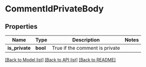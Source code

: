 # CommentIdPrivateBody

## Properties
Name | Type | Description | Notes
------------ | ------------- | ------------- | -------------
**is_private** | **bool** | True if the comment is private | 

[[Back to Model list]](../README.md#documentation-for-models) [[Back to API list]](../README.md#documentation-for-api-endpoints) [[Back to README]](../README.md)

